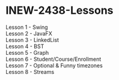 # INEW-2438-Lessons

Lesson 1 - Swing<br/>
Lesson 2 - JavaFX<br/>
Lesson 3 - LinkedList<br/>
Lesson 4 - BST<br/>
Lesson 5 - Graph<br/>
Lesson 6 - Student/Course/Enrollment<br/>
Lesson 7 - Optional & Funny timezones<br/>
Lesson 8 - Streams<br/>
